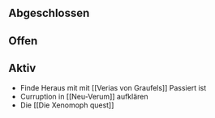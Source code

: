 
## Abgeschlossen


## Offen



## Aktiv

- Finde Heraus mit mit [[Verias von Graufels]] Passiert ist
- Curruption in [[Neu-Verum]] aufklären
- Die [[Die Xenomoph quest]]